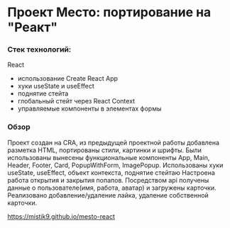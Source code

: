 # Проект Место: портирование на "Реакт"

### Стек технологий:

React
- использование Create React App
- хуки useState и useEffect
- поднятие стейта
- глобальный стейт через React Context
- управляемые компоненты в элементах формы

### Обзор

Проект создан на CRA, из предыдущей проектной работы добавлена разметка HTML, портированы стили, картинки и шрифты. 
Были использованы вынесены функциональные компоненты App, Main, Header, Footer, Card, PopupWithForm, ImagePopup. 
Использованы хуки useState, useEffect, объект контекста, поднятие стейтаю
Настроена работа открытия и закрытия попапов. 
Посредством api получены данные о пользователе(имя, работа, аватар) и загружены карточки.
Реализовано добавление/удаление лайка, удаление собственной карточки.


https://mistik9.github.io/mesto-react



